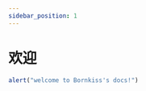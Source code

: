 ```yaml
---
sidebar_position: 1
---
```


# 欢迎

```js title="欢迎来到Bornkiss的文档"
alert("welcome to Bornkiss's docs!")
```